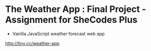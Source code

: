 # The Weather App : Final Project - Assignment for SheCodes Plus

- Vanilla JavaScript weather forecast web app

http://tiny.cc/weather-app
